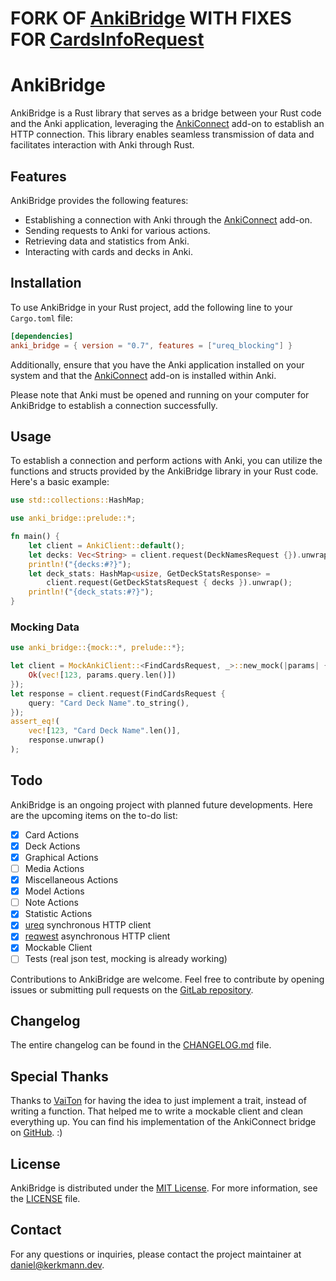 # FORK OF [AnkiBridge](https://gitlab.com/kerkmann/anki_bridge) WITH FIXES FOR [CardsInfoRequest](https://docs.rs/anki_bridge/0.8.0/anki_bridge/card_actions/cards_info/struct.CardsInfoRequest.html)
# AnkiBridge

AnkiBridge is a Rust library that serves as a bridge between your Rust code and the Anki application, leveraging the [AnkiConnect](https://ankiweb.net/shared/info/2055492159) add-on to establish an HTTP connection. This library enables seamless transmission of data and facilitates interaction with Anki through Rust.

## Features

AnkiBridge provides the following features:

- Establishing a connection with Anki through the [AnkiConnect](https://ankiweb.net/shared/info/2055492159) add-on.
- Sending requests to Anki for various actions.
- Retrieving data and statistics from Anki.
- Interacting with cards and decks in Anki.

## Installation

To use AnkiBridge in your Rust project, add the following line to your `Cargo.toml` file:

```toml
[dependencies]
anki_bridge = { version = "0.7", features = ["ureq_blocking"] }
```

Additionally, ensure that you have the Anki application installed on your system and that the [AnkiConnect](https://ankiweb.net/shared/info/2055492159) add-on is installed within Anki.

Please note that Anki must be opened and running on your computer for AnkiBridge to establish a connection successfully.

## Usage

To establish a connection and perform actions with Anki, you can utilize the functions and structs provided by the AnkiBridge library in your Rust code. Here's a basic example:

```rust
use std::collections::HashMap;

use anki_bridge::prelude::*;

fn main() {
    let client = AnkiClient::default();
    let decks: Vec<String> = client.request(DeckNamesRequest {}).unwrap();
    println!("{decks:#?}");
    let deck_stats: HashMap<usize, GetDeckStatsResponse> =
        client.request(GetDeckStatsRequest { decks }).unwrap();
    println!("{deck_stats:#?}");
}
```

### Mocking Data

```rust
use anki_bridge::{mock::*, prelude::*};

let client = MockAnkiClient::<FindCardsRequest, _>::new_mock(|params| {
    Ok(vec![123, params.query.len()])
});
let response = client.request(FindCardsRequest {
    query: "Card Deck Name".to_string(),
});
assert_eq!(
    vec![123, "Card Deck Name".len()],
    response.unwrap()
);
```

## Todo

AnkiBridge is an ongoing project with planned future developments. Here are the upcoming items on the to-do list:

- [x] Card Actions
- [x] Deck Actions
- [X] Graphical Actions
- [ ] Media Actions
- [X] Miscellaneous Actions
- [X] Model Actions
- [ ] Note Actions
- [X] Statistic Actions
- [X] [ureq](https://github.com/algesten/ureq) synchronous HTTP client
- [X] [reqwest](https://github.com/seanmonstar/reqwest) asynchronous HTTP client
- [X] Mockable Client
- [ ] Tests (real json test, mocking is already working)

Contributions to AnkiBridge are welcome. Feel free to contribute by opening issues or submitting pull requests on the [GitLab repository](https://gitlab.com/kerkmann/anki_bridge).

## Changelog

The entire changelog can be found in the [CHANGELOG.md](CHANGELOG.md) file.

## Special Thanks

Thanks to [VaiTon](https://github.com/VaiTon) for having the idea to just implement a trait, instead of writing a function. That helped me to write a mockable client and clean everything up. You can find his implementation of the AnkiConnect bridge on [GitHub](https://github.com/VaiTon/ankituls). :)

## License

AnkiBridge is distributed under the [MIT License](https://opensource.org/licenses/MIT). For more information, see the [LICENSE](https://gitlab.com/kerkmann/anki_bridge/blob/main/LICENSE) file.

## Contact

For any questions or inquiries, please contact the project maintainer at [daniel@kerkmann.dev](mailto:daniel@kerkmann.dev).
